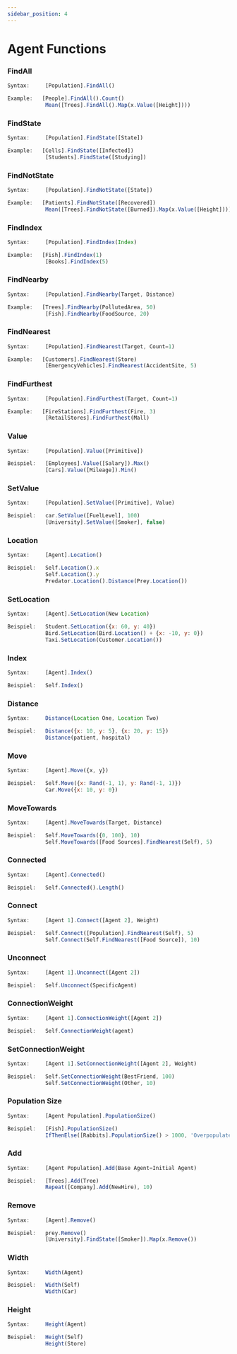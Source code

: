 ```yaml
---
sidebar_position: 4
---
```

# Agent Functions

### FindAll
```jsx title="Returns all agents in a population. Useful for mass actions or analyses:"
Syntax:     [Population].FindAll()

Example:   [People].FindAll().Count()
            Mean([Trees].FindAll().Map(x.Value([Height])))
```
### FindState
```jsx title="Returns all agents in a specific state:"
Syntax:     [Population].FindState([State])

Example:   [Cells].FindState([Infected])
            [Students].FindState([Studying])
```
### FindNotState
```jsx title="Returns agents that are not in a specific state:"
Syntax:     [Population].FindNotState([State])

Example:   [Patients].FindNotState([Recovered])
            Mean([Trees].FindNotState([Burned]).Map(x.Value([Height])))
```
### FindIndex
```jsx title="Returns the agent at a specific index (starting from 1):"
Syntax:     [Population].FindIndex(Index)

Example:   [Fish].FindIndex(1)
            [Books].FindIndex(5)
```
### FindNearby
```jsx title="Returns agents within a specified distance to a target:"
Syntax:     [Population].FindNearby(Target, Distance)

Example:   [Trees].FindNearby(PollutedArea, 50)
            [Fish].FindNearby(FoodSource, 20)
```
### FindNearest
```jsx title="Returns the nearest agent(s) to a target:"
Syntax:     [Population].FindNearest(Target, Count=1)

Example:   [Customers].FindNearest(Store)
            [EmergencyVehicles].FindNearest(AccidentSite, 5)
```
### FindFurthest
```jsx title="Returns the agent(s) furthest from a target:"
Syntax:     [Population].FindFurthest(Target, Count=1)

Example:   [FireStations].FindFurthest(Fire, 3)
            [RetailStores].FindFurthest(Mall)
```
### Value
```jsx title="Gibt einen Vektor von Werten eines angegebenen Attributs zurück:"
Syntax:     [Population].Value([Primitive])

Beispiel:   [Employees].Value([Salary]).Max()
            [Cars].Value([Mileage]).Min()
```
### SetValue
```jsx title="Setzt ein Attribut für alle oder bestimmte Agenten auf einen bestimmten Wert:"
Syntax:     [Population].SetValue([Primitive], Value)

Beispiel:   car.SetValue([FuelLevel], 100)
            [University].SetValue([Smoker], false)
```
### Location
```jsx title="Gibt die {x, y}-Koordinaten eines Agenten zurück:"
Syntax:     [Agent].Location()

Beispiel:   Self.Location().x
            Self.Location().y
            Predator.Location().Distance(Prey.Location())
```
### SetLocation
```jsx title="Verschiebt einen Agenten an einen neuen {x, y}-Standort. Nützlich für die Simulation einer Neupositionierung:"
Syntax:     [Agent].SetLocation(New Location)

Beispiel:   Student.SetLocation({x: 60, y: 40})
            Bird.SetLocation(Bird.Location() + {x: -10, y: 0})
            Taxi.SetLocation(Customer.Location())
```
### Index
```jsx title="Gibt den 1-basierten Index des Agenten in seiner Population zurück:"
Syntax:     [Agent].Index()

Beispiel:   Self.Index()
```
### Distance
```jsx title="Berechnet die euklidische Distanz zwischen zwei Punkten oder Agenten:"
Syntax:     Distance(Location One, Location Two)

Beispiel:   Distance({x: 10, y: 5}, {x: 20, y: 15})
            Distance(patient, hospital)
```
### Move
```jsx title="Bewegt den Agenten um einen Delta-Vektor {x, y}:"
Syntax:     [Agent].Move({x, y})

Beispiel:   Self.Move({x: Rand(-1, 1), y: Rand(-1, 1)})
            Car.Move({x: 10, y: 0})
```
### MoveTowards
```jsx title="Bewegt den Agenten in Richtung eines Zielorts oder Agenten um eine angegebene Distanz:"
Syntax:     [Agent].MoveTowards(Target, Distance)

Beispiel:   Self.MoveTowards({0, 100}, 10)
            Self.MoveTowards([Food Sources].FindNearest(Self), 5)
```
### Connected
```jsx title="Gibt alle Agenten zurück, die in einem Netzwerk direkt mit dem Agenten verbunden sind:"
Syntax:     [Agent].Connected()

Beispiel:   Self.Connected().Length()
```
### Connect
```jsx title="Erstellt eine Netzwerkverbindung zwischen Agenten mit optionaler Gewichtung:"
Syntax:     [Agent 1].Connect([Agent 2], Weight)

Beispiel:   Self.Connect([Population].FindNearest(Self), 5)
            Self.Connect(Self.FindNearest([Food Source]), 10)
```
### Unconnect
```jsx title="Entfernt die Netzwerkverbindung zwischen Agenten:"
Syntax:     [Agent 1].Unconnect([Agent 2])

Beispiel:   Self.Unconnect(SpecificAgent)
```
### ConnectionWeight
```jsx title="Gibt das Gewicht der Verbindung zwischen zwei Agenten zurück:"
Syntax:     [Agent 1].ConnectionWeight([Agent 2])

Beispiel:   Self.ConnectionWeight(agent)
```
### SetConnectionWeight
```jsx title="Legt die Verbindungsgewichtung zwischen zwei Agenten fest:"
Syntax:     [Agent 1].SetConnectionWeight([Agent 2], Weight)

Beispiel:   Self.SetConnectionWeight(BestFriend, 100)
            Self.SetConnectionWeight(Other, 10)
```
### Population Size
```jsx title="Gibt die Gesamtzahl der Agenten in einer Population zurück:"
Syntax:     [Agent Population].PopulationSize()

Beispiel:   [Fish].PopulationSize()
            IfThenElse([Rabbits].PopulationSize() > 1000, 'Overpopulated', 'Stable')
```
### Add
```jsx title="Fügt der Population einen neuen Agenten hinzu, klont optional einen vorhandenen:"
Syntax:     [Agent Population].Add(Base Agent=Initial Agent)

Beispiel:   [Trees].Add(Tree)
            Repeat([Company].Add(NewHire), 10)
```
### Remove
```jsx title="Entfernt einen Agenten aus der Bevölkerung:"
Syntax:     [Agent].Remove()

Beispiel:   prey.Remove()
            [University].FindState([Smoker]).Map(x.Remove())
```
### Width
```jsx title="Gibt die Breite der geografischen Region des Agenten zurück:"
Syntax:     Width(Agent)

Beispiel:   Width(Self)
            Width(Car)
```
### Height
```jsx title="Gibt die Höhe der geografischen Region des Agenten zurück:"
Syntax:     Height(Agent)

Beispiel:   Height(Self)
            Height(Store)
```